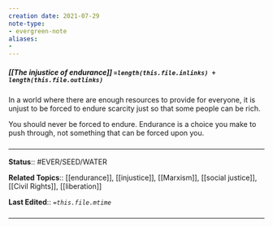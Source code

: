 ```yaml
---
creation date: 2021-07-29
note-type: 
- evergreen-note
aliases:
- 
---
```


##### [[The injustice of endurance]] `=length(this.file.inlinks) + length(this.file.outlinks)`

In a world where there are enough resources to provide for everyone, it is unjust to be forced to endure scarcity just so that some people can be rich. 

You should never be forced to endure. Endurance is a choice you make to push through, not something that can be forced upon you.
### <hr class="footnote"/>

**Status**:: #EVER/SEED/WATER  

**Related Topics**:: [[endurance]], [[injustice]], [[Marxism]], [[social justice]], [[Civil Rights]], [[liberation]]

	
**Last Edited**:: *`=this.file.mtime`*
	
### <hr class="references"/>
